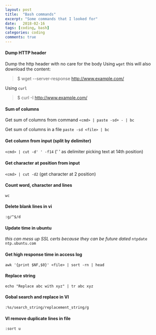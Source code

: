 ```yaml
---
layout: post
title:  "Bash commands"
excerpt: "Some commands that I looked for"
date:   2018-02-16
tags: [coding, bash]
categories: coding
comments: true
---
```

#### Dump HTTP header
Dump the http header with no care for the body
Using `wget` this will also download the content: 
> $ wget --server-response http://www.example.com/ 

Using `curl`
> $ curl -I http://www.example.com/

#### Sum of columns 
Get sum of columns from command
`<cmd> | paste -sd+ - | bc`

Get sum of columns in a file
`paste -sd <file> | bc` 

#### Get column from input (split by delimiter) 
`<cmd> | cut -d' ' -f14` (' ' as delimiter picking text at 14th position) 

#### Get character at position from input 
`<cmd> | cut -d2` (get character at 2 position)

#### Count word, character and lines 
`wc ` 

#### Delete blank lines in vi
`:g/^$/d`

#### Update time in ubuntu
*this can mess up SSL certs because they can be future dated*
`ntpdate ntp.ubuntu.com`

#### Get high response time in access log
`awk '{print $NF,$0}' <file> | sort -rn | head`

#### Replace string
`echo "Replace abc with xyz" | tr abc xyz`

#### Gobal search and replace in VI
`:%s/search_string/replacement_string/g`

#### VI remove duplicate lines in file
`:sort u`
